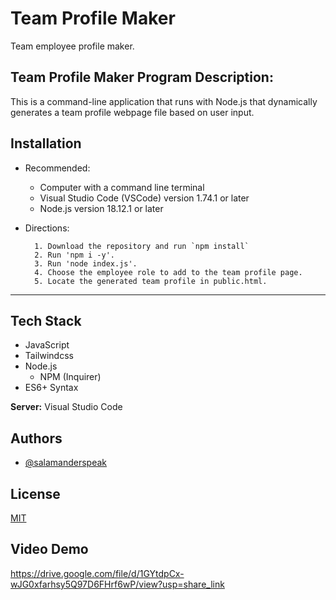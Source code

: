 # Team Profile Maker

Team employee profile maker.

## Team Profile Maker Program Description:

This is a command-line application that runs with Node.js that dynamically generates a team profile webpage file based on user input.

## Installation

- Recommended:

  - Computer with a command line terminal
  - Visual Studio Code (VSCode) version 1.74.1 or later
  - Node.js version 18.12.1 or later

- Directions:

        1. Download the repository and run `npm install`
        2. Run 'npm i -y'.
        3. Run 'node index.js'.
        4. Choose the employee role to add to the team profile page.
        5. Locate the generated team profile in public.html.

---

## Tech Stack

- JavaScript
- Tailwindcss
- Node.js
  - NPM (Inquirer)
- ES6+ Syntax

**Server:** Visual Studio Code

## Authors

- [@salamanderspeak](https://www.github.com/salamanderspeak)

## License

[MIT](https://choosealicense.com/licenses/mit/)

## Video Demo

https://drive.google.com/file/d/1GYtdpCx-wJG0xfarhsy5Q97D6FHrf6wP/view?usp=share_link
